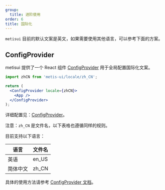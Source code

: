 ```yaml
---
group:
  title: 进阶使用
order: 6
title: 国际化
---
```


`metisui` 目前的默认文案是英文，如果需要使用其他语言，可以参考下面的方案。

## ConfigProvider

metisui 提供了一个 React 组件 [ConfigProvider](/components/config-provider-cn) 用于全局配置国际化文案。

```jsx
import zhCN from 'metis-ui/locale/zh_CN';

return (
  <ConfigProvider locale={zhCN}>
    <App />
  </ConfigProvider>
);
```

详细配置见：[ConfigProvider](/components/config-provider-cn)。

注意：`zh_CN` 是文件名，以下表格也遵循同样的规则。

目前支持以下语言：

| 语言     | 文件名 |
| -------- | ------ |
| 英语     | en_US  |
| 简体中文 | zh_CN  |

具体的使用方法请参考 [ConfigProvider 文档](/components/config-provider-cn)。
